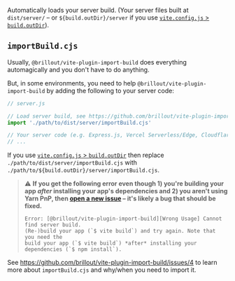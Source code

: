 Automatically loads your server build. (Your server files built at `dist/server/` &ndash; or `${build.outDir}/server` if you use [`vite.config.js` > `build.outDir`](https://vitejs.dev/config/build-options.html#build-outdir)).

## `importBuild.cjs`

Usually, `@brillout/vite-plugin-import-build` does everything automagically and you don't have to do anything.

But, in some environments, you need to help `@brillout/vite-plugin-import-build` by adding the following to your server code:

```js
// server.js

// Load server build, see https://github.com/brillout/vite-plugin-import-build#importbuildcjs
import './path/to/dist/server/importBuild.cjs'

// Your server code (e.g. Express.js, Vercel Serverless/Edge, Cloudflare Worker, ...)
// ...
```

If you use [`vite.config.js` > `build.outDir`](https://vitejs.dev/config/build-options.html#build-outdir) then replace `./path/to/dist/server/importBuild.cjs` with `./path/to/${build.outDir}/server/importBuild.cjs`.

> ⚠️ **If you get the following error even though 1) you're building your app _after_ installing your app's dependencies and 2) you aren't using Yarn PnP, then [open a new issue](https://github.com/brillout/vite-plugin-import-build/issues/new) &ndash; it's likely a bug that should be fixed.**
>
> ```
> Error: [@brillout/vite-plugin-import-build][Wrong Usage] Cannot find server build.
> (Re-)build your app (`$ vite build`) and try again. Note that you need the
> build your app (`$ vite build`) *after* installing your dependencies (`$ npm install`).
> ```

See https://github.com/brillout/vite-plugin-import-build/issues/4 to learn more about `importBuild.cjs` and why/when you need to import it.
